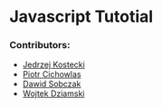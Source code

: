 # Javascript Tutotial

### Contributors:
 - [Jedrzej Kostecki](https://github.com/JayKay112)
 - [Piotr Cichowlas](https://github.com/cichowlasp)
 - [Dawid Sobczak](https://github.com/kazura2)
 - [Wojtek Dziamski](https://github.com/Skfarek)